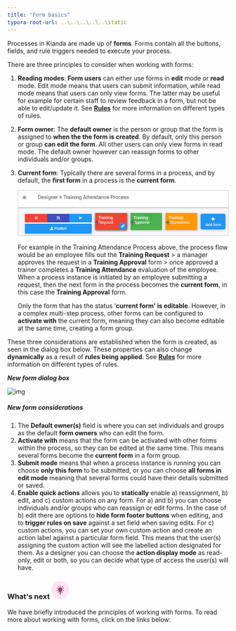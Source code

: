 ```yaml
---
title: "Form basics"
typora-root-url: ..\..\..\..\..\static
---
```




Processes in Kianda are made up of **forms**. Forms contain all the buttons, fields, and rule triggers needed to execute your process.

There are three principles to consider when working with forms:

1. **Reading modes**: **Form users** can either use forms in **edit** mode or **read** mode. Edit mode means that users can submit information, while read mode means that users can only view forms. The latter may be useful for example for certain staff to review feedback in a form, but not be able to edit/update it. See [**Rules**](/docs/getting-started/create-first-process/plan-your-process/rules/) for more information on different types of rules. 

2. **Form owner**: The **default owner** is the person or group that the form is assigned to **when the the form is created**. By default, only this person or group **can edit the form**. All other users can only view forms in read mode. The default owner however can reassign forms to other individuals and/or groups.

3. **Current form**: Typically there are several forms in a process, and by default, the **first form** in a process is the **current form**. 

   ![Three form process example](/images/3-form-example.jpg)

   For example in the Training Attendance Process above, the process flow would be an employee fills out the **Training Request** > a manager approves the request in a **Training Approval** form > once approved a trainer completes a **Training Attendance** evaluation of the employee. When a process instance is initiated by an employee submitting a request, then the next form in the process becomes the **current form**, in this case the **Training Approval** form.

   Only the form that has the status ‘**current form’** **is editable**. However, in a complex multi-step process, other forms can be configured to **activate with** the current form, meaning they can also become editable at the same time, creating a form group. 

These three considerations are established when the form is created, as seen in the dialog box below. These properties can also change **dynamically** as a result of **rules being applied**. See [**Rules**](/docs/getting-started/create-first-process/plan-your-process/rules/) for more information on different types of rules. 



***New form dialog box***

![img](https://academy.kianda.com/wp-content/uploads/2022/03/newformsegments-1.gif)

##### New form considerations

1. The **Default owner(s)** field is where you can set individuals and groups as the default **form owners** who can edit the form.
2. **Activate with** means that the form can be activated with other forms within the process, so they can be edited at the same time. This means several forms become the **current form** in a form group.
3. **Submit mode** means that when a process instance is running you can choose **only this form** to be submitted, or you can choose **all forms in edit mode** meaning that several forms could have their details submitted or saved.
4. **Enable quick actions** allows you to **statically** enable a) reassignment, b) edit, and c) custom actions on any form. For a) and b) you can choose individuals and/or groups who can reassign or edit forms. In the case of b) edit there are options to **hide form footer buttons** when editing, and to **trigger rules on save** against a set field when saving edits. For c) custom actions, you can set your own custom action and create an action label against a particular form field. This means that the user(s) assigning the custom action will see the labelled action designated for them. As a designer you can choose the **action display mode** as read-only, edit or both, so you can decide what type of access the user(s) will have.



### What's next  ![Idea icon](/images/18.png) ###

We have briefly introduced the principles of working with forms. To read more about working with forms, click on the links below:
